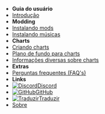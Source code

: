 - **Guia do usuário**
- [Introdução](./)
- **Modding**
- [Instalando mods](installing-mods)
- [Instalando músicas](installing-songs)
- **Charts**
- [Criando charts](creating-charts)
- [Plano de fundo para charts](chart-backgrounds)
- [Informações diversas sobre charts](misc-charting-info)
- **Extras**
- [Perguntas frequentes (FAQ's)](faq)
- **Links**
- [![Discord](https://icongr.am/simple/discord.svg?colored&size=16)Discord](https://discord.gg/KVzKRsbetJ)
- [![GitHub](https://icongr.am/simple/github.svg?color=808080&size=16)GitHub](https://github.com/tc-mods/TromboneChampModdingWiki)
- [![Traduzir](https://icongr.am/material/translate.svg?color=808080&size=16)Traduzir](https://crowdin.com/project/trombone-champ-modding-wiki)
- [Sobre](about)
